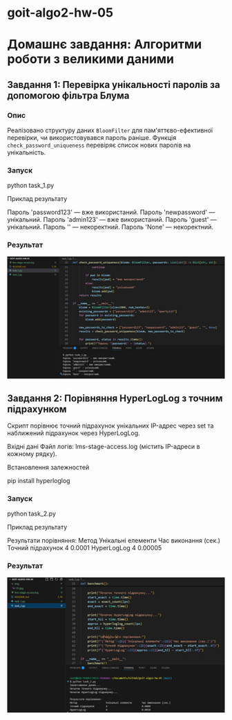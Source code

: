 # goit-algo2-hw-05

# Домашнє завдання: Алгоритми роботи з великими даними

## Завдання 1: Перевірка унікальності паролів за допомогою фільтра Блума

### Опис

Реалізовано структуру даних `BloomFilter` для пам'яттєво-ефективної перевірки, чи використовувався пароль раніше. Функція `check_password_uniqueness` перевіряє список нових паролів на унікальність.

### Запуск

python task_1.py

Приклад результату

Пароль 'password123' — вже використаний.
Пароль 'newpassword' — унікальний.
Пароль 'admin123' — вже використаний.
Пароль 'guest' — унікальний.
Пароль '' — некоректний.
Пароль 'None' — некоректний.

### Результат

![alt text](img/01.jpg)

## Завдання 2: Порівняння HyperLogLog з точним підрахунком

Скрипт порівнює точний підрахунок унікальних IP-адрес через set та наближений підрахунок через HyperLogLog.

Вхідні дані
Файл логів: lms-stage-access.log (містить IP-адреси в кожному рядку).

Встановлення залежностей

pip install hyperloglog

### Запуск

python task_2.py

Приклад результату

Результати порівняння:
Метод Унікальні елементи Час виконання (сек.)
Точний підрахунок 4 0.0001
HyperLogLog 4 0.00005

### Результат

![alt text](img/02.jpg)
